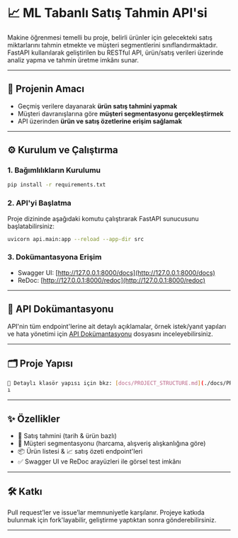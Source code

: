 # 📈 ML Tabanlı Satış Tahmin API'si

Makine öğrenmesi temelli bu proje, belirli ürünler için gelecekteki satış miktarlarını tahmin etmekte ve müşteri segmentlerini sınıflandırmaktadır. FastAPI kullanılarak geliştirilen bu RESTful API, ürün/satış verileri üzerinde analiz yapma ve tahmin üretme imkânı sunar.

---

## 🎯 Projenin Amacı

- Geçmiş verilere dayanarak **ürün satış tahmini yapmak**
- Müşteri davranışlarına göre **müşteri segmentasyonu gerçekleştirmek**
- API üzerinden **ürün ve satış özetlerine erişim sağlamak**

---

## ⚙️ Kurulum ve Çalıştırma

### 1. Bağımlılıkların Kurulumu

```bash
pip install -r requirements.txt
```

### 2. API'yi Başlatma

Proje dizininde aşağıdaki komutu çalıştırarak FastAPI sunucusunu başlatabilirsiniz:

```bash
uvicorn api.main:app --reload --app-dir src
```

### 3. Dokümantasyona Erişim

- Swagger UI: [http://127.0.0.1:8000/docs](http://127.0.0.1:8000/docs)
- ReDoc: [http://127.0.0.1:8000/redoc](http://127.0.0.1:8000/redoc)

---

## 📘 API Dokümantasyonu

API'nin tüm endpoint'lerine ait detaylı açıklamalar, örnek istek/yanıt yapıları ve hata yönetimi için [API Dokümantasyonu](./docs/api_documentation.md) dosyasını inceleyebilirsiniz.

---

## 🗂️ Proje Yapısı

```bash
📁 Detaylı klasör yapısı için bkz: [docs/PROJECT_STRUCTURE.md](./docs/PROJECT_STRUCTURE.md)
ı
```

---

## ✨ Özellikler

- 🔮 Satış tahmini (tarih & ürün bazlı)
- 👥 Müşteri segmentasyonu (harcama, alışveriş alışkanlığına göre)
- 📦 Ürün listesi & 📈 satış özeti endpoint'leri
- ✅ Swagger UI ve ReDoc arayüzleri ile görsel test imkânı

---

## 🛠️ Katkı

Pull request’ler ve issue’lar memnuniyetle karşılanır. Projeye katkıda bulunmak için fork'layabilir, geliştirme yaptıktan sonra gönderebilirsiniz.

---


